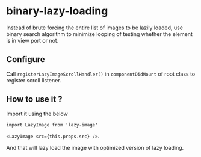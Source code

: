 # binary-lazy-loading
Instead of brute forcing the entire list of images to be lazily loaded, use binary search algorithm to minimize looping of testing whether the element is in view port or not. 
 ## Configure
Call `registerLazyImageScrollHandler()` in `componentDidMount` of root class to register scroll listener. 

 ## How to use it ?
 
Import it using the below 

`import LazyImage from 'lazy-image'` 


`<LazyImage src={this.props.src} />`.

And that will lazy load the image with optimized version of lazy loading. 
